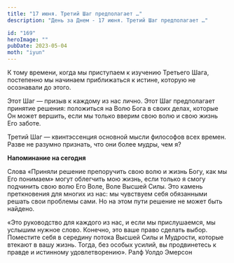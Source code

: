 ```yaml
---
title: "17 июня. Третий Шаг предполагает …"
description: "День за Днем - 17 июня. Третий Шаг предполагает …"

id: "169"
heroImage: ""
pubDate: 2023-05-04
moth: "iyun"
---
```


К тому времени, когда мы приступаем к изучению Третьего Шага, постепенно мы
начинаем приближаться к истине, которую не осознавали до этого.

Этот Шаг — призыв к каждому из нас лично. Этот Шаг предполагает принятие
решения: положиться на Волю Бога в своих делах, которые Он может вершить, если
мы только вверим свою волю и свою жизнь Его заботе.

Третий Шаг — квинтэссенция основной мысли философов всех времен. Разве не
разумно признать, что они более мудры, чем я?

**Напоминание на сегодня**

Слова «Приняли решение препоручить свою волю и жизнь Богу, как мы Его
понимаем» могут облегчить мою жизнь, если только я смогу подчинить свою волю
Его Воле, Воле Высшей Силы. Это камень преткновения для многих из нас: мы
чувствуем себя обязанными решать свои проблемы сами. Но на этом пути решение
не может быть найдено.

«Это руководство для каждого из нас, и если мы прислушаемся, мы услышим нужное
слово. Конечно, это ваше право сделать выбор. Поместите себя в середину потока
Высшей Силы и Мудрости, которые втекают в вашу жизнь. Тогда, без особых
усилий, вы продвинетесь к правде и истинному удовлетворению». Ралф Уолдо
Эмерсон
